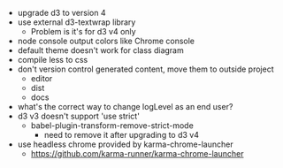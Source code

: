 - upgrade d3 to version 4
- use external d3-textwrap library
    - Problem is it's for d3 v4 only
- node console output colors like Chrome console
- default theme doesn't work for class diagram
- compile less to css
- don't version control generated content, move them to outside project
    - editor
    - dist
    - docs
- what's the correct way to change logLevel as an end user?
- d3 v3 doesn't support 'use strict'
    - babel-plugin-transform-remove-strict-mode
        - need to remove it after upgrading to d3 v4
- use headless chrome provided by karma-chrome-launcher
    - https://github.com/karma-runner/karma-chrome-launcher
